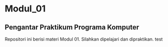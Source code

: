 # Modul_01
## Pengantar Praktikum Programa Komputer

Repositori ini berisi materi Modul 01. Silahkan dipelajari dan dipraktikan.
test
